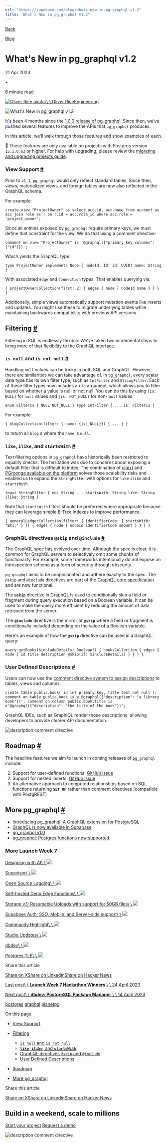 ```yaml
---
url: "https://supabase.com/blog/whats-new-in-pg-graphql-v1-2"
title: "What's New in pg_graphql v1.2"
---
```


[Back](https://supabase.com/blog)

[Blog](https://supabase.com/blog)

# What's New in pg\_graphql v1.2

21 Apr 2023

•

6 minute read

[![Oliver Rice avatar](https://supabase.com/_next/image?url=https%3A%2F%2Fgithub.com%2Folirice.png&w=96&q=75&dpl=dpl_7FY8EmFQ6G3YqautJ4Fvh1viLnvu)\\
\\
Oliver RiceEngineering](https://github.com/olirice)

![What's New in pg_graphql v1.2](https://supabase.com/_next/image?url=%2Fimages%2Fblog%2Flaunch-week-6%2Fpggraphql%2Fog-pg-graphql.png&w=3840&q=100&dpl=dpl_7FY8EmFQ6G3YqautJ4Fvh1viLnvu)

It's been 4 months since the [1.0.0 release of pg\_graphql](https://supabase.com/blog/pg-graphql-v1).
Since then, we’ve pushed several features to improve the APIs that `pg_graphql` produces.

In this article, we’ll walk through those features and show examples of each.

📢 These features are only available on projects with Postgres version `15.1.0.63` or higher. For help with upgrading, please review the [migrating and upgrading projects guide](https://supabase.com/docs/guides/platform/migrating-and-upgrading-projects).

### View Support [\#](https://supabase.com/blog/whats-new-in-pg-graphql-v1-2\#view-support)

Prior to `v1.1`, `pg_graphql` would only reflect standard tables. Since then, views, materialized views, and foreign tables are now also reflected in the GraphQL schema.

For example:

`
create view "ProjectOwner" as
select
    acc.id,
    acc.name
from
    account as acc
    join role as r on r.id = acc.role_id
where acc.role = 'project_owner';
`

Since all entities exposed by `pg_graphql` require primary keys, we must define that constraint for the view. We do that using a comment directive:

`
comment on view "ProjectOwner"
is '@graphql({"primary_key_columns": ["id"]})';
`

Which yields the GraphQL type:

`
type ProjectOwner implements Node {
nodeId: ID!
id: UUID!
name: String
}
`

With associated `Edge` and `Connection` types. That enables querying via:

`
{
projectOwnerCollection(first: 2) {
    edges {
      node {
        nodeId
        name
      }
    }
}
}
`

Additionally, simple views automatically support mutation events like inserts and updates. You might use these to migrate underlying tables while maintaining backwards compatibility with previous API versions.

## Filtering [\#](https://supabase.com/blog/whats-new-in-pg-graphql-v1-2\#filtering)

Filtering in SQL is endlessly flexible. We’ve taken two incremental steps to bring more of that flexibility to the GraphQL interface.

### `is null` and `is not null` [\#](https://supabase.com/blog/whats-new-in-pg-graphql-v1-2\#is-null-and-is-not-null)

Handling `null` values can be tricky in both SQL and GraphQL. However, there are similarities we can take advantage of.
In `pg_graphql`, every scalar data type has its own filter type, such as `IntFilter` and `StringFilter`.
Each of these filter types now includes an `is` argument, which allows you to filter based on whether a value is null or not null.
You can do this by using `{is: NULL}` for `null` values and `{is: NOT_NULL}` for non- `null` values.

`
enum FilterIs {
    NULL
    NOT_NULL
}
type IntFilter {
    ...
    is: FilterIs
}
`

For example:

`
{
blogCollection(filter: { name: {is: NULL}}) {
    ...
}
}
`

to return all `blog` s where the `name` is `null`.

### **`like`**, **`ilike`**, and **`startsWith`** [\#](https://supabase.com/blog/whats-new-in-pg-graphql-v1-2\#like-ilike-and-startswith)

Text filtering options in `pg_graphql` have historically been restricted to equality checks. The hesitation was due to concerns about exposing a default filter that is difficult to index. The combination of [citext](https://www.postgresql.org/docs/current/citext.html) and [PGroonga available on the platform](https://supabase.com/docs/guides/database/extensions/pgroonga) solves those scalability risks and enabled us to expand the `StringFilter` with options for `like` `ilike` and `startsWith`.

`
input StringFilter {
eq: String
...
startsWith: String
like: String
ilike: String
}
`

Note that `startsWith` filters should be preferred where appropriate because they can leverage simple B-Tree indexes to improve performance.

`
{
generalLedgerCollection(filter: { identifierCode: { startsWith: "BX1:" } }) {
    edges {
      node {
        nodeId
        identifierCode
        amount
      }
    }
}
}
`

### GraphQL directives `@skip` and `@include` [\#](https://supabase.com/blog/whats-new-in-pg-graphql-v1-2\#graphql-directives-skip-and-include)

The GraphQL spec has evolved over time. Although the spec is clear, it is common for GraphQL servers to selectively omit some chunks of functionality. For example, some frameworks intentionally do not expose an introspection schema as a form of security through obscurity.

`pg_graphql` aims to be unopinionated and adhere exactly to the spec. The `@skip` and `@include` directives are part of the [GraphQL core specification](https://spec.graphql.org/October2021/#sec--skip) and are now functional.

The **`@skip`** directive in GraphQL is used to conditionally skip a field or fragment during query execution based on a Boolean variable. It can be used to make the query more efficient by reducing the amount of data retrieved from the server.

The **`@include`** directive is the mirror of **`@skip`** where a field or fragment is conditionally included depending on the value of a Boolean variable.

Here's an example of how the **`@skip`** directive can be used in a GraphQL query:

`
query getBooks($includeDetails: Boolean!) {
booksCollection {
    edges {
      node {
        id
        title
        description @skip(if: $includeDetails)
      }
    }
}
}
`

### User Defined Descriptions [\#](https://supabase.com/blog/whats-new-in-pg-graphql-v1-2\#user-defined-descriptions)

Users can now use the [comment directive system to assign descriptions](https://supabase.github.io/pg_graphql/configuration/#description) to tables, views and columns.

`
create table public.book(
    id int primary key,
    title text not null
);
comment on table public.book
is e'@graphql({"description": "a library book"})';
comment on column public.book.title
is e'@graphql({"description": "the title of the book"})';
`

GraphQL IDEs, such as GraphiQL render those descriptions, allowing developers to provide clearer API documentation.

![description comment directive](https://supabase.com/_next/image?url=%2Fimages%2Fblog%2F2023-04-19-pg_graphql-v1_2%2Fdescription_directive.png&w=3840&q=75&dpl=dpl_7FY8EmFQ6G3YqautJ4Fvh1viLnvu)

## Roadmap [\#](https://supabase.com/blog/whats-new-in-pg-graphql-v1-2\#roadmap)

The headline features we aim to launch in coming releases of `pg_graphql` include:

1. Support for user-defined functions: [GitHub issue](https://github.com/supabase/pg_graphql/issues/222)
2. Support for nested inserts: [GitHub issue](https://github.com/supabase/pg_graphql/issues/294)
3. An alternative approach to computed relationships based on SQL functions returning **`SET OF`** rather than comment directives (compatible with PostgREST)

## More pg\_graphql [\#](https://supabase.com/blog/whats-new-in-pg-graphql-v1-2\#more-pg_graphql)

- [Introducing pg\_graphql: A GraphQL extension for PostgreSQL](https://supabase.com/blog/pg-graphql)
- [GraphQL is now available in Supabase](https://supabase.com/blog/graphql-now-available)
- [pg\_graphql v1.0](https://supabase.com/blog/pg-graphql-v1)
- [pg\_graphql: Postgres functions now supported](https://supabase.com/blog/pg-graphql-postgres-functions)

### More Launch Week 7

[Designing with AI\\
\\
![](https://supabase.com/_next/image?url=%2Fimages%2Flaunchweek%2Fseven%2Fday0%2Fai-images%2F00-ai-images-thumb.png&w=3840&q=75&dpl=dpl_7FY8EmFQ6G3YqautJ4Fvh1viLnvu)](https://supabase.com/blog/designing-with-ai-midjourney)

[Supavisor\\
\\
![](https://supabase.com/_next/image?url=%2Fimages%2Flaunchweek%2Fseven%2Fday0%2Fsupavisor%2Fsupavisor-thumb.png&w=3840&q=75&dpl=dpl_7FY8EmFQ6G3YqautJ4Fvh1viLnvu)](https://github.com/supabase/supavisor)

[Open Source Logging\\
\\
![](https://supabase.com/_next/image?url=%2Fimages%2Flaunchweek%2Fseven%2Fday1%2Fself-hosted-logs-thumb.jpg&w=3840&q=75&dpl=dpl_7FY8EmFQ6G3YqautJ4Fvh1viLnvu)](https://supabase.com/blog/supabase-logs-self-hosted)

[Self-hosted Deno Edge Functions\\
\\
![](https://supabase.com/_next/image?url=%2Fimages%2Flaunchweek%2Fseven%2Fday2%2Fself-hosted-edge-functions-thumb.png&w=3840&q=75&dpl=dpl_7FY8EmFQ6G3YqautJ4Fvh1viLnvu)](https://supabase.com/blog/edge-runtime-self-hosted-deno-functions)

[Storage v3: Resumable Uploads with support for 50GB files\\
\\
![](https://supabase.com/_next/image?url=%2Fimages%2Flaunchweek%2Fseven%2Fday3%2Fstorage-v3-thumb.png&w=3840&q=75&dpl=dpl_7FY8EmFQ6G3YqautJ4Fvh1viLnvu)](https://supabase.com/blog/storage-v3-resumable-uploads)

[Supabase Auth: SSO, Mobile, and Server-side support\\
\\
![](https://supabase.com/_next/image?url=%2Fimages%2Flaunchweek%2Fseven%2Fday4%2Fsso-support-thumb.jpg&w=3840&q=75&dpl=dpl_7FY8EmFQ6G3YqautJ4Fvh1viLnvu)](https://supabase.com/blog/supabase-auth-sso-pkce)

[Community Highlight\\
\\
![](https://supabase.com/_next/image?url=%2Fimages%2Flaunchweek%2Fseven%2Fday5%2Fcommunity%2Fcommunity-thumb.jpg&w=3840&q=75&dpl=dpl_7FY8EmFQ6G3YqautJ4Fvh1viLnvu)](https://supabase.com/blog/launch-week-7-community-highlights)

[Studio Updates\\
\\
![](https://supabase.com/_next/image?url=%2Fimages%2Flaunchweek%2Fseven%2Fday5%2Fstudio%2Fstudio-thumb.jpg&w=3840&q=75&dpl=dpl_7FY8EmFQ6G3YqautJ4Fvh1viLnvu)](https://supabase.com/blog/supabase-studio-2.0)

[dbdev\\
\\
![](https://supabase.com/_next/image?url=%2Fimages%2Flaunchweek%2Fseven%2Fday5%2Fone-more-thing%2Fdbdev-thumb.jpg&w=3840&q=75&dpl=dpl_7FY8EmFQ6G3YqautJ4Fvh1viLnvu)](https://supabase.com/blog/dbdev)

[Postgres TLE\\
\\
![](https://supabase.com/_next/image?url=%2Fimages%2Flaunchweek%2Fseven%2Fday5%2Fone-more-thing%2FpgTLE-thumb.jpg&w=3840&q=75&dpl=dpl_7FY8EmFQ6G3YqautJ4Fvh1viLnvu)](https://supabase.com/blog/pg-tle)

Share this article

[Share on X](https://twitter.com/intent/tweet?url=https%3A%2F%2Fsupabase.com%2Fblog%2Fwhats-new-in-pg-graphql-v1-2&text=What%27s%20New%20in%20pg_graphql%20v1.2)[Share on Linkedin](https://www.linkedin.com/shareArticle?url=https%3A%2F%2Fsupabase.com%2Fblog%2Fwhats-new-in-pg-graphql-v1-2&text=What%27s%20New%20in%20pg_graphql%20v1.2)[Share on Hacker News](https://news.ycombinator.com/submitlink?u=https%3A%2F%2Fsupabase.com%2Fblog%2Fwhats-new-in-pg-graphql-v1-2&t=What%27s%20New%20in%20pg_graphql%20v1.2)

[Last post\\
\\
**Launch Week 7 Hackathon Winners** \\
\\
24 April 2023](https://supabase.com/blog/launch-week-7-hackathon-winners)

[Next post\\
\\
**dbdev: PostgreSQL Package Manager** \\
\\
14 April 2023](https://supabase.com/blog/dbdev)

[postgres](https://supabase.com/blog/tags/postgres) [graphql](https://supabase.com/blog/tags/graphql) [planetpg](https://supabase.com/blog/tags/planetpg)

On this page

- [View Support](https://supabase.com/blog/whats-new-in-pg-graphql-v1-2#view-support)

- [Filtering](https://supabase.com/blog/whats-new-in-pg-graphql-v1-2#filtering)
  - [`is null` and `is not null`](https://supabase.com/blog/whats-new-in-pg-graphql-v1-2#is-null-and-is-not-null)
  - [**`like`**, **`ilike`**, and **`startsWith`**](https://supabase.com/blog/whats-new-in-pg-graphql-v1-2#like-ilike-and-startswith)
  - [GraphQL directives `@skip` and `@include`](https://supabase.com/blog/whats-new-in-pg-graphql-v1-2#graphql-directives-skip-and-include)
  - [User Defined Descriptions](https://supabase.com/blog/whats-new-in-pg-graphql-v1-2#user-defined-descriptions)
- [Roadmap](https://supabase.com/blog/whats-new-in-pg-graphql-v1-2#roadmap)
- [More pg\_graphql](https://supabase.com/blog/whats-new-in-pg-graphql-v1-2#more-pg_graphql)

Share this article

[Share on X](https://twitter.com/intent/tweet?url=https%3A%2F%2Fsupabase.com%2Fblog%2Fwhats-new-in-pg-graphql-v1-2&text=What%27s%20New%20in%20pg_graphql%20v1.2)[Share on Linkedin](https://www.linkedin.com/shareArticle?url=https%3A%2F%2Fsupabase.com%2Fblog%2Fwhats-new-in-pg-graphql-v1-2&text=What%27s%20New%20in%20pg_graphql%20v1.2)[Share on Hacker News](https://news.ycombinator.com/submitlink?u=https%3A%2F%2Fsupabase.com%2Fblog%2Fwhats-new-in-pg-graphql-v1-2&t=What%27s%20New%20in%20pg_graphql%20v1.2)

## Build in a weekend, scale to millions

[Start your project](https://supabase.com/dashboard) [Request a demo](https://supabase.com/contact/sales)

![description comment directive](https://supabase.com/_next/image?url=%2Fimages%2Fblog%2F2023-04-19-pg_graphql-v1_2%2Fdescription_directive.png&w=3840&q=75&dpl=dpl_7FY8EmFQ6G3YqautJ4Fvh1viLnvu)